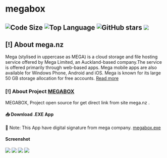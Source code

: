 # megabox
![Code Size](https://img.shields.io/github/languages/code-size/aliilapro/megabox) ![Top Language](https://img.shields.io/github/languages/top/aliilapro/megabox) ![GitHub stars](https://img.shields.io/github/stars/aliilapro/megabox) ![](https://img.shields.io/badge/The%20Long%20Hope-%F0%9F%98%8E%E2%9C%8C-green)
--------------------------------------------------------------------
## [!] About mega.nz
Mega (stylised in uppercase as MEGA) is a cloud storage and file hosting service offered by Mega Limited, an Auckland-based company.The service is offered primarily through web-based apps. Mega mobile apps are also available for Windows Phone, Android and iOS. Mega is known for its large 50 GB storage allocation for free accounts. [Read more](https://en.wikipedia.org/wiki/Mega_(service))

### [!] About Project [MEGABOX](https://github.com/ALIILAPRO/megabox)
MEGABOX, Project open source for get direct link from site mega.nz .

#### 📥 Download .EXE App
🔑 Note: This App have digital signature from mega company.
[megabox.exe](http://)

#### Screenshot
![](https://github.com/ALIILAPRO/megabox/blob/master/Sc/sc%20(1).png)
![](https://github.com/ALIILAPRO/megabox/blob/master/Sc/sc%20(2).png)
![](https://github.com/ALIILAPRO/megabox/blob/master/Sc/sc%20(3).png)
![](https://github.com/ALIILAPRO/megabox/blob/master/Sc/sc%20(4).png)
